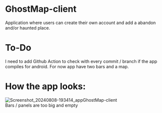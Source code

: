 # GhostMap-client
Application where users can create their own account and add a abandon and/or haunted place.

# To-Do
I need to add Github Action to check with every commit / branch if the app compiles for android.
For now app have two bars and a map.

# How the app looks:
![Screenshot_20240808-193414_appGhostMap-client](https://github.com/user-attachments/assets/97e226ab-29a0-48e8-89c4-e54c502085b0)
</br> Bars / panels are too big and empty
